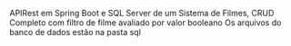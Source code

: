 APIRest em Spring Boot e SQL Server de um Sistema de Filmes, CRUD Completo com filtro de filme avaliado por valor booleano
Os arquivos do banco de dados estão na pasta sql

